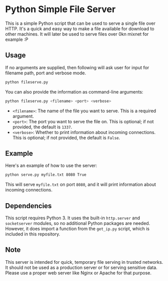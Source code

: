 # Python Simple File Server

This is a simple Python script that can be used to serve a single file over HTTP. It's a quick and easy way to make a file available for download to other machines.
It will later be used to serve files over 0kn mixnet for example :P 
## Usage
If no arguments are supplied, then following will ask user for input for filename path, port and verbose mode. 

```bash
python fileserve.py
```

You can also provide the information as command-line arguments:

```bash
python fileserve.py <filename> <port> <verbose>
```

- `<filename>`: The name of the file you want to serve. This is a required argument.
- `<port>`: The port you want to serve the file on. This is optional; if not provided, the default is `1337`.
- `<verbose>`: Whether to print information about incoming connections. This is optional; if not provided, the default is `False`.

## Example

Here's an example of how to use the server:

```bash
python serve.py myfile.txt 8080 True
```

This will serve `myfile.txt` on port `8080`, and it will print information about incoming connections.

## Dependencies

This script requires Python 3. It uses the built-in `http.server` and `socketserver` modules, so no additional Python packages are needed. However, it does import a function from the `get_ip.py` script, which is included in this repository.

## Note

This server is intended for quick, temporary file serving in trusted networks. It should not be used as a production server or for serving sensitive data. Please use a proper web server like Nginx or Apache for that purpose.
